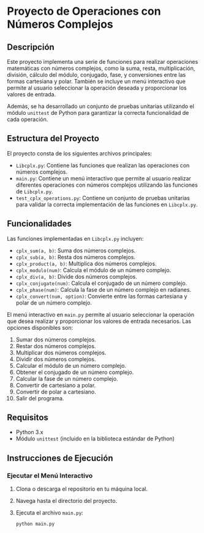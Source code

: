 # Proyecto de Operaciones con Números Complejos

## Descripción

Este proyecto implementa una serie de funciones para realizar operaciones matemáticas con números complejos, como la suma, resta, multiplicación, división, cálculo del módulo, conjugado, fase, y conversiones entre las formas cartesiana y polar. También se incluye un menú interactivo que permite al usuario seleccionar la operación deseada y proporcionar los valores de entrada.

Además, se ha desarrollado un conjunto de pruebas unitarias utilizando el módulo `unittest` de Python para garantizar la correcta funcionalidad de cada operación.

## Estructura del Proyecto

El proyecto consta de los siguientes archivos principales:

- `Libcplx.py`: Contiene las funciones que realizan las operaciones con números complejos.
- `main.py`: Contiene un menú interactivo que permite al usuario realizar diferentes operaciones con números complejos utilizando las funciones de `Libcplx.py`.
- `test_cplx_operations.py`: Contiene un conjunto de pruebas unitarias para validar la correcta implementación de las funciones en `Libcplx.py`.

## Funcionalidades

Las funciones implementadas en `Libcplx.py` incluyen:

- `cplx_sum(a, b)`: Suma dos números complejos.
- `cplx_sub(a, b)`: Resta dos números complejos.
- `cplx_product(a, b)`: Multiplica dos números complejos.
- `cplx_modulo(num)`: Calcula el módulo de un número complejo.
- `cplx_div(a, b)`: Divide dos números complejos.
- `cplx_conjugate(num)`: Calcula el conjugado de un número complejo.
- `cplx_phase(num)`: Calcula la fase de un número complejo en radianes.
- `cplx_convert(num, option)`: Convierte entre las formas cartesiana y polar de un número complejo.

El menú interactivo en `main.py` permite al usuario seleccionar la operación que desea realizar y proporcionar los valores de entrada necesarios. Las opciones disponibles son:

1. Sumar dos números complejos.
2. Restar dos números complejos.
3. Multiplicar dos números complejos.
4. Dividir dos números complejos.
5. Calcular el módulo de un número complejo.
6. Obtener el conjugado de un número complejo.
7. Calcular la fase de un número complejo.
8. Convertir de cartesiano a polar.
9. Convertir de polar a cartesiano.
10. Salir del programa.

## Requisitos

- Python 3.x
- Módulo `unittest` (incluido en la biblioteca estándar de Python)

## Instrucciones de Ejecución

### Ejecutar el Menú Interactivo

1. Clona o descarga el repositorio en tu máquina local.
2. Navega hasta el directorio del proyecto.
3. Ejecuta el archivo `main.py`:

   ```bash
   python main.py
